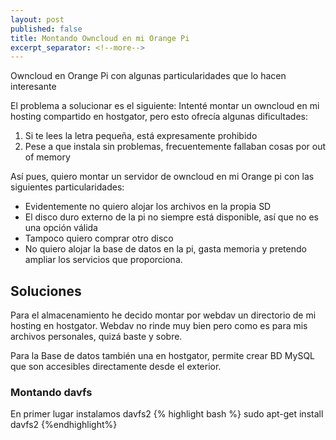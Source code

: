 ```yaml
---
layout: post
published: false
title: Montando Owncloud en mi Orange Pi
excerpt_separator: <!--more-->
---
```

Owncloud en Orange Pi con algunas particularidades que lo hacen interesante

<!--more-->

El problema a solucionar es el siguiente:
Intenté montar un owncloud en mi hosting compartido en hostgator, pero esto ofrecía algunas dificultades:
1. Si te lees la letra pequeña, está expresamente prohibido
2. Pese a que instala sin problemas, frecuentemente fallaban cosas por out of memory

Así pues, quiero montar un servidor de owncloud en mi Orange pi con las siguientes particularidades:
* Evidentemente no quiero alojar los archivos en la propia SD
* El disco duro externo de la pi no siempre está disponible, así que no es una opción válida
* Tampoco quiero comprar otro disco
* No quiero alojar la base de datos en la pi, gasta memoria y pretendo ampliar los servicios que proporciona.

## Soluciones

Para el almacenamiento he decido montar por webdav un directorio de mi hosting en hostgator. Webdav no rinde muy bien pero
como es para mis archivos personales, quizá baste y sobre.

Para la Base de datos también una en hostgator, permite crear BD MySQL que son accesibles directamente desde el exterior.

### Montando davfs

En primer lugar instalamos davfs2
{% highlight bash %}
sudo apt-get install davfs2
{%endhighlight%}
